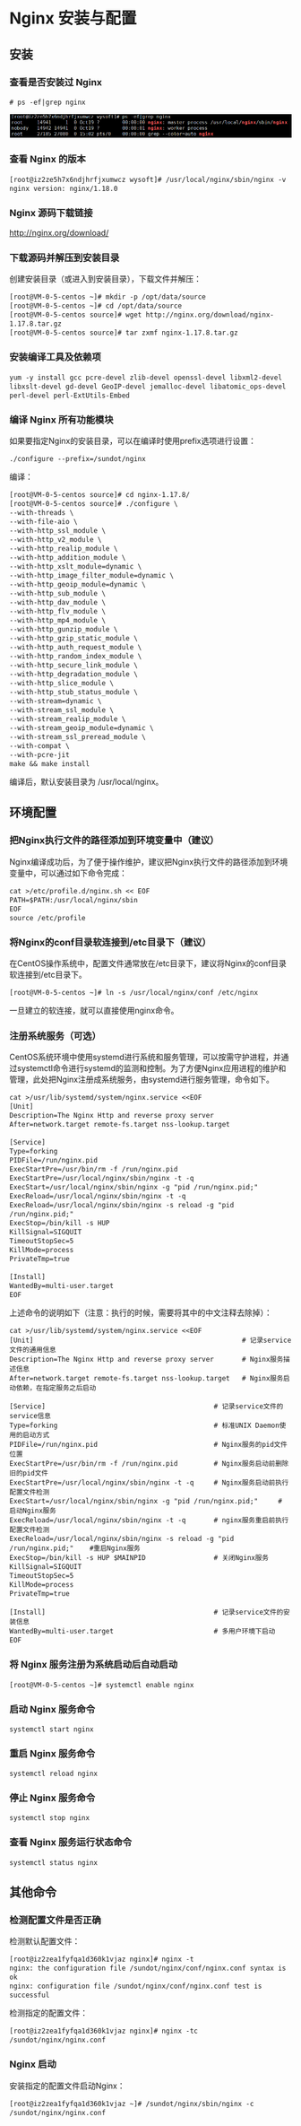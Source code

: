 # Nginx 安装与配置

## 安装

### 查看是否安装过 Nginx

```shell
# ps -ef|grep nginx
```

![image-20201028150429888](assets/image-20201028150429888.png)

### 查看 Nginx 的版本

```
[root@iz2ze5h7x6ndjhrfjxumwcz wysoft]# /usr/local/nginx/sbin/nginx -v
nginx version: nginx/1.18.0
```

### Nginx 源码下载链接

http://nginx.org/download/

### 下载源码并解压到安装目录

创建安装目录（或进入到安装目录），下载文件并解压：

```
[root@VM-0-5-centos ~]# mkdir -p /opt/data/source
[root@VM-0-5-centos ~]# cd /opt/data/source
[root@VM-0-5-centos source]# wget http://nginx.org/download/nginx-1.17.8.tar.gz
[root@VM-0-5-centos source]# tar zxmf nginx-1.17.8.tar.gz
```

### 安装编译工具及依赖项

```
yum -y install gcc pcre-devel zlib-devel openssl-devel libxml2-devel libxslt-devel gd-devel GeoIP-devel jemalloc-devel libatomic_ops-devel perl-devel perl-ExtUtils-Embed
```

### 编译 Nginx 所有功能模块

如果要指定Nginx的安装目录，可以在编译时使用prefix选项进行设置：

```shell
./configure --prefix=/sundot/nginx
```

编译：

```
[root@VM-0-5-centos source]# cd nginx-1.17.8/
[root@VM-0-5-centos source]# ./configure \
--with-threads \
--with-file-aio \
--with-http_ssl_module \
--with-http_v2_module \
--with-http_realip_module \
--with-http_addition_module \
--with-http_xslt_module=dynamic \
--with-http_image_filter_module=dynamic \
--with-http_geoip_module=dynamic \
--with-http_sub_module \
--with-http_dav_module \
--with-http_flv_module \
--with-http_mp4_module \
--with-http_gunzip_module \
--with-http_gzip_static_module \
--with-http_auth_request_module \
--with-http_random_index_module \
--with-http_secure_link_module \
--with-http_degradation_module \
--with-http_slice_module \
--with-http_stub_status_module \
--with-stream=dynamic \
--with-stream_ssl_module \
--with-stream_realip_module \
--with-stream_geoip_module=dynamic \
--with-stream_ssl_preread_module \
--with-compat \
--with-pcre-jit 
make && make install
```

编译后，默认安装目录为 /usr/local/nginx。



## 环境配置

### 把Nginx执行文件的路径添加到环境变量中（建议）

Nginx编译成功后，为了便于操作维护，建议把Nginx执行文件的路径添加到环境变量中，可以通过如下命令完成：

```shell
cat >/etc/profile.d/nginx.sh << EOF
PATH=$PATH:/usr/local/nginx/sbin
EOF
source /etc/profile
```

### 将Nginx的conf目录软连接到/etc目录下（建议）

在CentOS操作系统中，配置文件通常放在/etc目录下，建议将Nginx的conf目录软连接到/etc目录下。

```
[root@VM-0-5-centos ~]# ln -s /usr/local/nginx/conf /etc/nginx
```

一旦建立的软连接，就可以直接使用nginx命令。

### 注册系统服务（可选）

CentOS系统环境中使用systemd进行系统和服务管理，可以按需守护进程，并通过systemctl命令进行systemd的监测和控制。为了方便Nginx应用进程的维护和管理，此处把Nginx注册成系统服务，由systemd进行服务管理，命令如下。

```
cat >/usr/lib/systemd/system/nginx.service <<EOF
[Unit]
Description=The Nginx Http and reverse proxy server
After=network.target remote-fs.target nss-lookup.target

[Service]
Type=forking
PIDFile=/run/nginx.pid
ExecStartPre=/usr/bin/rm -f /run/nginx.pid
ExecStartPre=/usr/local/nginx/sbin/nginx -t -q
ExecStart=/usr/local/nginx/sbin/nginx -g "pid /run/nginx.pid;"
ExecReload=/usr/local/nginx/sbin/nginx -t -q
ExecReload=/usr/local/nginx/sbin/nginx -s reload -g "pid /run/nginx.pid;"
ExecStop=/bin/kill -s HUP
KillSignal=SIGQUIT
TimeoutStopSec=5
KillMode=process
PrivateTmp=true

[Install]
WantedBy=multi-user.target
EOF
```

上述命令的说明如下（注意：执行的时候，需要将其中的中文注释去除掉）：

```
cat >/usr/lib/systemd/system/nginx.service <<EOF
[Unit]			                                          # 记录service文件的通用信息
Description=The Nginx Http and reverse proxy server       # Nginx服务描述信息
After=network.target remote-fs.target nss-lookup.target   # Nginx服务启动依赖，在指定服务之后启动

[Service]	                                       # 记录service文件的service信息
Type=forking                                       # 标准UNIX Daemon使用的启动方式
PIDFile=/run/nginx.pid                             # Nginx服务的pid文件位置
ExecStartPre=/usr/bin/rm -f /run/nginx.pid         # Nginx服务启动前删除旧的pid文件
ExecStartPre=/usr/local/nginx/sbin/nginx -t -q     # Nginx服务启动前执行配置文件检测
ExecStart=/usr/local/nginx/sbin/nginx -g "pid /run/nginx.pid;"     # 启动Nginx服务
ExecReload=/usr/local/nginx/sbin/nginx -t -q       # nginx服务重启前执行配置文件检测
ExecReload=/usr/local/nginx/sbin/nginx -s reload -g "pid /run/nginx.pid;"    #重启Nginx服务
ExecStop=/bin/kill -s HUP $MAINPID                 # 关闭Nginx服务
KillSignal=SIGQUIT
TimeoutStopSec=5
KillMode=process
PrivateTmp=true

[Install]                                          # 记录service文件的安装信息
WantedBy=multi-user.target                         # 多用户环境下启动
EOF
```

### 将 Nginx 服务注册为系统启动后自动启动

```
[root@VM-0-5-centos ~]# systemctl enable nginx
```

### 启动 Nginx 服务命令

```
systemctl start nginx
```

### 重启 Nginx 服务命令

```
systemctl reload nginx
```

### 停止 Nginx 服务命令

```
systemctl stop nginx
```

### 查看 Nginx 服务运行状态命令

```
systemctl status nginx
```



## 其他命令

### 检测配置文件是否正确

检测默认配置文件：

```shell
[root@iz2zea1fyfqa1d360k1vjaz nginx]# nginx -t
nginx: the configuration file /sundot/nginx/conf/nginx.conf syntax is ok
nginx: configuration file /sundot/nginx/conf/nginx.conf test is successful
```

检测指定的配置文件：

```shell
[root@iz2zea1fyfqa1d360k1vjaz nginx]# nginx -tc /sundot/nginx/nginx.conf
```

### Nginx 启动

安装指定的配置文件启动Nginx：

```
[root@iz2zea1fyfqa1d360k1vjaz ~]# /sundot/nginx/sbin/nginx -c /sundot/nginx/nginx.conf
```

